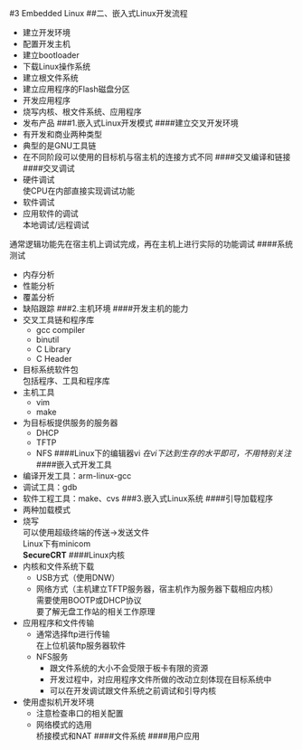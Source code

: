 #3 Embedded Linux
##二、嵌入式Linux开发流程
* 建立开发环境
* 配置开发主机
* 建立bootloader
* 下载Linux操作系统
* 建立根文件系统
* 建立应用程序的Flash磁盘分区
* 开发应用程序
* 烧写内核、根文件系统、应用程序
* 发布产品
###1.嵌入式Linux开发模式
####建立交叉开发环境
* 有开发和商业两种类型
* 典型的是GNU工具链
* 在不同阶段可以使用的目标机与宿主机的连接方式不同
####交叉编译和链接
####交叉调试
* 硬件调试  
使CPU在内部直接实现调试功能
* 软件调试
* 应用软件的调试  
本地调试/远程调试

通常逻辑功能先在宿主机上调试完成，再在主机上进行实际的功能调试
####系统测试
* 内存分析
* 性能分析
* 覆盖分析
* 缺陷跟踪
###2.主机环境
####开发主机的能力
* 交叉工具链和程序库
	* gcc compiler
	* binutil
	* C Library
	* C Header
* 目标系统软件包  
包括程序、工具和程序库
* 主机工具
	* vim
	* make
* 为目标板提供服务的服务器
	* DHCP
	* TFTP
	* NFS
####Linux下的编辑器vi
*在vi下达到生存的水平即可，不用特别关注*
####嵌入式开发工具
* 编译开发工具：arm-linux-gcc
* 调试工具：gdb
* 软件工程工具：make、cvs
###3.嵌入式Linux系统
####引导加载程序
* 两种加载模式
* 烧写  
可以使用超级终端的传送->发送文件  
Linux下有minicom  
**SecureCRT**
####Linux内核
* 内核和文件系统下载  
	* USB方式（使用DNW）
	* 网络方式（主机建立TFTP服务器，宿主机作为服务器下载相应内核）  
	需要使用BOOTP或DHCP协议  
	要了解无盘工作站的相关工作原理
* 应用程序和文件传输
	* 通常选择ftp进行传输  
	在上位机装ftp服务器软件
	* NFS服务
		* 跟文件系统的大小不会受限于板卡有限的资源
		* 开发过程中，对应用程序文件所做的改动立刻体现在目标系统中
		* 可以在开发调试跟文件系统之前调试和引导内核
* 使用虚拟机开发环境
	* 注意检查串口的相关配置
	* 网络模式的选用  
	桥接模式和NAT
####文件系统
####用户应用